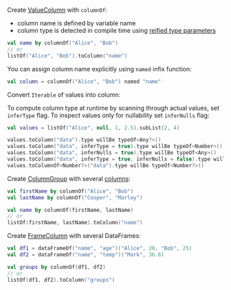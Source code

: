 [//]: # (title: Create DataColumn)
<!---IMPORT org.jetbrains.kotlinx.dataframe.samples.api.Create-->

Create [ValueColumn](DataColumn.md#valuecolumn) with `columnOf`:
* column name is defined by variable name
* column type is detected in compile time using [reified type parameters](https://kotlinlang.org/docs/inline-functions.html#reified-type-parameters)

<!---FUN createValueByColumnOf-->

```kotlin
val name by columnOf("Alice", "Bob")
// or
listOf("Alice", "Bob").toColumn("name")
```

<!---END-->

You can assign column name explicitly using `named` infix function:

<!---FUN createColumnRenamed-->

```kotlin
val column = columnOf("Alice", "Bob") named "name"
```

<!---END-->

Convert `Iterable` of values into column:

<!---FUN createValueByToColumn-->

To compute column type at runtime by scanning through actual values, set `inferType` flag. To inspect values only for nullability set `inferNulls` flag:

<!---FUN createValueColumnInferred-->

```kotlin
val values = listOf("Alice", null, 1, 2.5).subList(2, 4)

values.toColumn("data").type willBe typeOf<Any?>()
values.toColumn("data", inferType = true).type willBe typeOf<Number>()
values.toColumn("data", inferNulls = true).type willBe typeOf<Any>()
values.toColumn("data", inferType = true, inferNulls = false).type willBe typeOf<Number?>()
values.toColumnOf<Number?>("data").type willBe typeOf<Number?>()
```

<!---END-->

Create [ColumnGroup](DataColumn.md#columngroup) with several [columns](DataColumn.md):

<!---FUN createColumnGroup-->

```kotlin
val firstName by columnOf("Alice", "Bob")
val lastName by columnOf("Cooper", "Marley")

val name by columnOf(firstName, lastName)
// or
listOf(firstName, lastName).toColumn("name")
```

<!---END-->

Create [FrameColumn](DataColumn.md#framecolumn) with several DataFrames:

<!---FUN createFrameColumn-->

```kotlin
val df1 = dataFrameOf("name", "age")("Alice", 20, "Bob", 25)
val df2 = dataFrameOf("name", "temp")("Mark", 36.6)

val groups by columnOf(df1, df2)
// or
listOf(df1, df2).toColumn("groups")
```

<!---END-->


